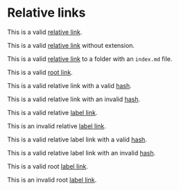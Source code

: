 # Relative links

This is a valid [relative link](./absolute-links.md).

This is a valid [relative link](./absolute-links) without extension.

This is a valid [relative link](./folder-link) to a folder with an `index.md` file.

This is a valid [root link](/fixtures/mdfile/absolute-links.md).

This is a valid relative link with a valid [hash](./valid-internal.md#elementelement-type).

This is a valid relative link with an invalid [hash](./valid-internal.md#canevaluatescript).

This is a valid relative [label link][relative link].

This is an invalid relative [label link][relative link2].

This is a valid relative label link with a valid [hash][relative link3].

This is a valid relative label link with an invalid [hash][relative link4].

This is a valid root [label link][root link5].

This is an invalid root [label link][root link6].

[relative link]: ./invalid-internal.md
[relative link2]: ./invalid.md
[relative link3]: ../mdfile/valid-internal.md#elementelement-type
[relative link4]: ../mdfile/valid-internal.md#canevaluatescript
[root link5]: /fixtures/mdfile/valid-internal.md
[root link6]: /invalid-root.md
